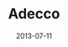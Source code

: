---
date: 2013-07-11
title: Adecco
categories: bronze
logo: adecco-e1373392941381.jpg
www: http://www.adeccousa.com/
---